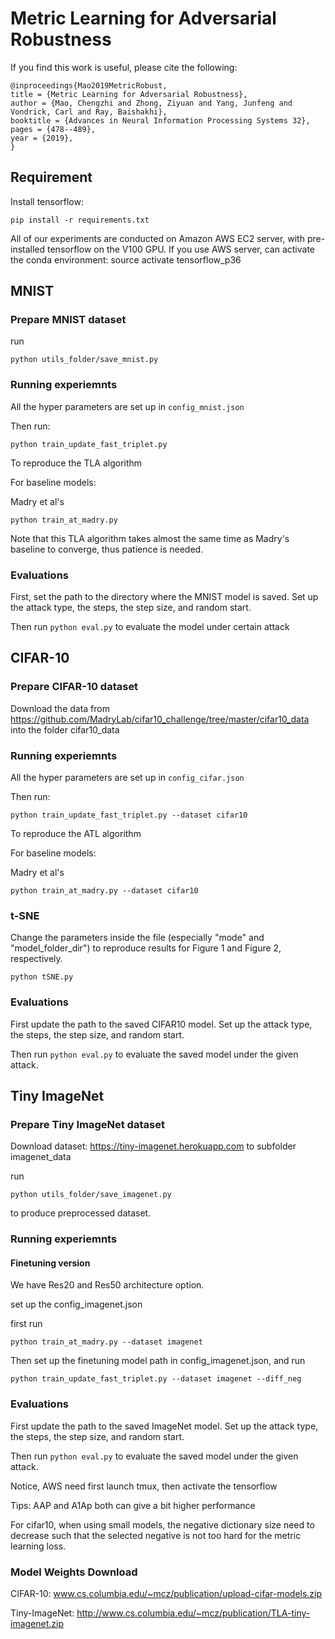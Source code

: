 # Metric Learning for Adversarial Robustness


If you find this work is useful, please cite the following:
```
@inproceedings{Mao2019MetricRobust,
title = {Metric Learning for Adversarial Robustness},
author = {Mao, Chengzhi and Zhong, Ziyuan and Yang, Junfeng and Vondrick, Carl and Ray, Baishakhi},
booktitle = {Advances in Neural Information Processing Systems 32},
pages = {478--489},
year = {2019},
}
```

## Requirement
Install tensorflow:    

```
pip install -r requirements.txt
```


All of our experiments are conducted on Amazon AWS EC2 server, with pre-installed tensorflow on the V100 GPU.
If you use AWS server, can activate the conda environment: source activate tensorflow_p36

## MNIST

### Prepare MNIST dataset

run

```
python utils_folder/save_mnist.py
```

### Running experiemnts

All the hyper parameters are set up in `config_mnist.json`

Then run:

```
python train_update_fast_triplet.py
```

To reproduce the TLA algorithm


For baseline models:

Madry et al's   
```
python train_at_madry.py
```

Note that this TLA algorithm takes almost the same time as Madry's baseline to converge, thus patience is needed.

### Evaluations

First, set the path to the directory where the MNIST model is saved. Set up the attack type, the
steps, the step size, and random start.

Then run `python eval.py` to evaluate the model under certain attack


## CIFAR-10


### Prepare CIFAR-10 dataset
Download the data from https://github.com/MadryLab/cifar10_challenge/tree/master/cifar10_data into the
folder cifar10_data

### Running experiemnts

All the hyper parameters are set up in `config_cifar.json`

Then run:

```
python train_update_fast_triplet.py --dataset cifar10
```

To reproduce the ATL algorithm


For baseline models:

Madry et al's   
```
python train_at_madry.py --dataset cifar10
```


### t-SNE
Change the parameters inside the file (especially "mode" and "model_folder_dir") to reproduce results for Figure 1 and
Figure 2, respectively.
```
python tSNE.py
```

### Evaluations

First update the path to the saved CIFAR10 model. Set up the attack type, the
steps, the step size, and random start.

Then run `python eval.py` to evaluate the saved model under the given attack.

## Tiny ImageNet

### Prepare Tiny ImageNet dataset

Download dataset: https://tiny-imagenet.herokuapp.com to subfolder imagenet_data

run
```
python utils_folder/save_imagenet.py
```
to produce preprocessed dataset.

### Running experiemnts


#### Finetuning version
We have Res20 and Res50 architecture option.

set up the config_imagenet.json

first run
```
python train_at_madry.py --dataset imagenet
```


Then set up the finetuning model path in config_imagenet.json, and
run
```
python train_update_fast_triplet.py --dataset imagenet --diff_neg
```


### Evaluations

First update the path to the saved ImageNet model. Set up the attack type, the
steps, the step size, and random start.

Then run `python eval.py` to evaluate the saved model under the given attack.


Notice, AWS need first launch tmux, then activate the tensorflow

Tips: AAP and A1Ap both can give a bit higher performance

For cifar10, when using small models, the negative dictionary size need to decrease such that
the selected negative is not too hard for the metric learning loss.

### Model Weights Download

CIFAR-10: www.cs.columbia.edu/~mcz/publication/upload-cifar-models.zip

Tiny-ImageNet: http://www.cs.columbia.edu/~mcz/publication/TLA-tiny-imagenet.zip
